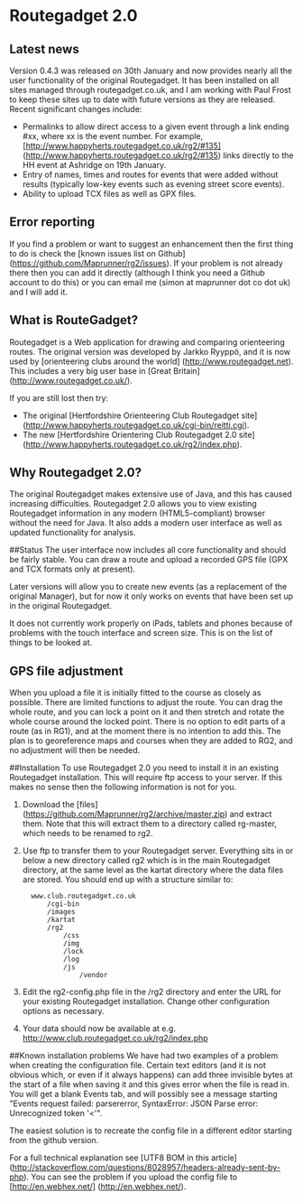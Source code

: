 # Routegadget 2.0

## Latest news
Version 0.4.3 was released on 30th January and now provides nearly all the user functionality of the original Routegadget. It has been installed on all sites managed through routegadget.co.uk, and I am working with Paul Frost to keep these sites up to date with future versions as they are released. Recent significant changes include:
* Permalinks to allow direct access to a given event through a link ending #xx, where xx is the event number. For example, [http://www.happyherts.routegadget.co.uk/rg2/#135] (http://www.happyherts.routegadget.co.uk/rg2/#135) links directly to the HH event at Ashridge on 19th January.
* Entry of names, times and routes for events that were added without results (typically low-key events such as evening street score events).
* Ability to upload TCX files as well as GPX files.

## Error reporting
If you find a problem or want to suggest an enhancement then the first thing to do is check the [known issues list on Github] (https://github.com/Maprunner/rg2/issues).
If your problem is not already there then you can add it directly (although I think you need a Github account to do this) or you can email me (simon at maprunner dot co dot uk) and I will add it.

## What is RouteGadget?
Routegadget is a Web application for drawing and comparing orienteering routes. The original version was developed by Jarkko Ryyppö, and
it is now used by [orienteering clubs around the world] (http://www.routegadget.net). This includes a very big user base
in [Great Britain] (http://www.routegadget.co.uk/). 

If you are still lost then try:

* The original [Hertfordshire Orienteering Club Routegadget site] (http://www.happyherts.routegadget.co.uk/cgi-bin/reitti.cgi).
* The new [Hertfordshire Orientering Club Routegadget 2.0 site] (http://www.happyherts.routegadget.co.uk/rg2/index.php).

## Why Routegadget 2.0?
The original Routegadget makes extensive use of Java, and this has caused increasing difficulties.
Routegadget 2.0 allows you to view existing Routegadget information in any modern (HTML5-compliant) browser without the need for Java.
It also adds a modern user interface as well as updated functionality for analysis.

##Status
The user interface now includes all core functionality and should be fairly stable. You can draw a route and upload a recorded GPS file (GPX and TCX formats only at present).

Later versions will allow you to create new events (as a replacement of the original Manager), but for now it only works on events that have been set up in the
original Routegadget.

It does not currently work properly on iPads, tablets and phones because of problems with the touch interface and screen size. This is
on the list of things to be looked at.

## GPS file adjustment
When you upload a file it is initially fitted to the course as closely as possible. There are limited functions to adjust the route.
You can drag the whole route, and you can lock a point on it and then stretch and rotate the whole course around the locked point. There is no option to edit
parts of a route (as in RG1), and at the moment there is no intention to add this. The plan is to georeference maps and courses when they are added to
RG2, and no adjustment will then be needed. 

##Installation
To use Routegadget 2.0 you need to install it in an existing Routegadget installation. This will require ftp access to your server. If this makes
no sense  then the following information is not for you.

1. Download the [files] (https://github.com/Maprunner/rg2/archive/master.zip) and extract them. Note that this will extract
them to a directory called rg-master, which needs to be renamed to rg2.

2. Use ftp to transfer them to your Routegadget server. Everything sits in or below a new directory called rg2 which is in the main Routegadget
directory, at the same level as the kartat directory where the data files are stored. You should end up with a structure similar to:

         www.club.routegadget.co.uk
             /cgi-bin
             /images
             /kartat
             /rg2
                 /css
                 /img
                 /lock
                 /log
                 /js
                     /vendor

3. Edit the rg2-config.php file in the /rg2 directory and enter the URL for your existing Routegadget installation. Change other configuration options as necessary.

4. Your data should now be available at e.g. http://www.club.routegadget.co.uk/rg2/index.php

##Known installation problems
We have had two examples of a problem when creating the configuration file. Certain text editors (and it is not obvious which, or even if it always happens) can add three invisible bytes at the start of a file when saving it and this gives error when the file is read in. You will get a blank Events tab, and will possibly see a message starting "Events request failed: parsererror, SyntaxError: JSON Parse error:
Unrecognized token '<'".

The easiest solution is to recreate the config file in a different editor starting from the github version. 

For a full technical explanation see [UTF8 BOM in this article] (http://stackoverflow.com/questions/8028957/headers-already-sent-by-php). You can see the problem if you upload the config file to [http://en.webhex.net/] (http://en.webhex.net/).


